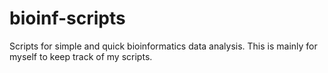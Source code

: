 # bioinf-scripts
Scripts for simple and quick bioinformatics data analysis. This is mainly for myself to keep track of my scripts.
